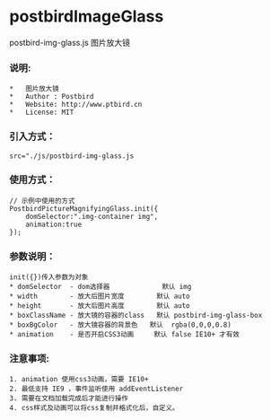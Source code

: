 # postbirdImageGlass
postbird-img-glass.js 图片放大镜

### 说明:
```
*   图片放大镜
*   Author : Postbird
*   Website: http://www.ptbird.cn
*   License: MIT
```
### 引入方式：
```
src="./js/postbird-img-glass.js
```
### 使用方式：
```
// 示例中使用的方式
PostbirdPictureMagnifyingGlass.init({
    domSelector:".img-container img",
    animation:true
});
```
### 参数说明：
```
init({})传入参数为对象
* domSelector  - dom选择器             默认 img  
* width        - 放大后图片宽度        默认 auto
* height       - 放大后图片高度        默认 auto
* boxClassName - 放大镜的容器的class   默认 postbird-img-glass-box
* boxBgColor   - 放大镜容器的背景色   默认  rgba(0,0,0,0.8)
* animation    - 是否开启CSS3动画     默认 false IE10+ 才有效
```
### 注意事项:
```
1. animation 使用css3动画，需要 IE10+
2. 最低支持 IE9 ，事件监听使用 addEventListener
3. 需要在文档加载完成后才能进行操作 
4. css样式及动画可以将css复制并格式化后，自定义。
```
